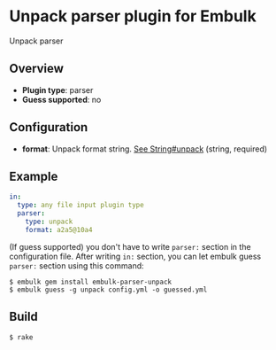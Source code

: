 # Unpack parser plugin for Embulk

Unpack parser

## Overview

* **Plugin type**: parser
* **Guess supported**: no

## Configuration

- **format**: Unpack format string. [See String#unpack](http://apidock.com/ruby/String/unpack) (string, required)

## Example

```yaml
in:
  type: any file input plugin type
  parser:
    type: unpack
    format: a2a5@10a4
```

(If guess supported) you don't have to write `parser:` section in the configuration file. After writing `in:` section, you can let embulk guess `parser:` section using this command:

```
$ embulk gem install embulk-parser-unpack
$ embulk guess -g unpack config.yml -o guessed.yml
```

## Build

```
$ rake
```
